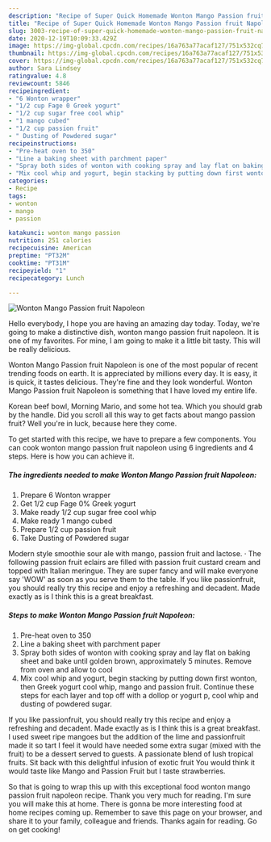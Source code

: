 ```yaml
---
description: "Recipe of Super Quick Homemade Wonton Mango Passion fruit Napoleon"
title: "Recipe of Super Quick Homemade Wonton Mango Passion fruit Napoleon"
slug: 3003-recipe-of-super-quick-homemade-wonton-mango-passion-fruit-napoleon
date: 2020-12-19T10:09:33.429Z
image: https://img-global.cpcdn.com/recipes/16a763a77acaf127/751x532cq70/wonton-mango-passion-fruit-napoleon-recipe-main-photo.jpg
thumbnail: https://img-global.cpcdn.com/recipes/16a763a77acaf127/751x532cq70/wonton-mango-passion-fruit-napoleon-recipe-main-photo.jpg
cover: https://img-global.cpcdn.com/recipes/16a763a77acaf127/751x532cq70/wonton-mango-passion-fruit-napoleon-recipe-main-photo.jpg
author: Sara Lindsey
ratingvalue: 4.8
reviewcount: 5846
recipeingredient:
- "6 Wonton wrapper"
- "1/2 cup Fage 0 Greek yogurt"
- "1/2 cup sugar free cool whip"
- "1 mango cubed"
- "1/2 cup passion fruit"
- " Dusting of Powdered sugar"
recipeinstructions:
- "Pre-heat oven to 350"
- "Line a baking sheet with parchment paper"
- "Spray both sides of wonton with cooking spray and lay flat on baking sheet and bake until golden brown, approximately 5 minutes. Remove from oven and allow to cool"
- "Mix cool whip and yogurt, begin stacking by putting down first wonton, then Greek yogurt cool whip, mango and passion fruit. Continue these steps for each layer and top off with a dollop or yogurt p, cool whip and dusting of powdered sugar."
categories:
- Recipe
tags:
- wonton
- mango
- passion

katakunci: wonton mango passion 
nutrition: 251 calories
recipecuisine: American
preptime: "PT32M"
cooktime: "PT31M"
recipeyield: "1"
recipecategory: Lunch

---
```



![Wonton Mango Passion fruit Napoleon](https://img-global.cpcdn.com/recipes/16a763a77acaf127/751x532cq70/wonton-mango-passion-fruit-napoleon-recipe-main-photo.jpg)

Hello everybody, I hope you are having an amazing day today. Today, we're going to make a distinctive dish, wonton mango passion fruit napoleon. It is one of my favorites. For mine, I am going to make it a little bit tasty. This will be really delicious.

Wonton Mango Passion fruit Napoleon is one of the most popular of recent trending foods on earth. It is appreciated by millions every day. It is easy, it is quick, it tastes delicious. They're fine and they look wonderful. Wonton Mango Passion fruit Napoleon is something that I have loved my entire life.

Korean beef bowl, Morning Mario, and some hot tea. Which you should grab by the handle. Did you scroll all this way to get facts about mango passion fruit? Well you&#39;re in luck, because here they come.


To get started with this recipe, we have to prepare a few components. You can cook wonton mango passion fruit napoleon using 6 ingredients and 4 steps. Here is how you can achieve it.

<!--inarticleads1-->

##### The ingredients needed to make Wonton Mango Passion fruit Napoleon:

1. Prepare 6 Wonton wrapper
1. Get 1/2 cup Fage 0% Greek yogurt
1. Make ready 1/2 cup sugar free cool whip
1. Make ready 1 mango cubed
1. Prepare 1/2 cup passion fruit
1. Take  Dusting of Powdered sugar


Modern style smoothie sour ale with mango, passion fruit and lactose. · The following passion fruit eclairs are filled with passion fruit custard cream and topped with Italian meringue. They are super fancy and will make everyone say &#39;WOW&#39; as soon as you serve them to the table. If you like passionfruit, you should really try this recipe and enjoy a refreshing and decadent. Made exactly as is I think this is a great breakfast. 

<!--inarticleads2-->

##### Steps to make Wonton Mango Passion fruit Napoleon:

1. Pre-heat oven to 350
1. Line a baking sheet with parchment paper
1. Spray both sides of wonton with cooking spray and lay flat on baking sheet and bake until golden brown, approximately 5 minutes. Remove from oven and allow to cool
1. Mix cool whip and yogurt, begin stacking by putting down first wonton, then Greek yogurt cool whip, mango and passion fruit. Continue these steps for each layer and top off with a dollop or yogurt p, cool whip and dusting of powdered sugar.


If you like passionfruit, you should really try this recipe and enjoy a refreshing and decadent. Made exactly as is I think this is a great breakfast. I used sweet ripe mangoes but the addition of the lime and passionfruit made it so tart I feel it would have needed some extra sugar (mixed with the fruit) to be a dessert served to guests. A passionate blend of lush tropical fruits. Sit back with this delightful infusion of exotic fruit You would think it would taste like Mango and Passion Fruit but I taste strawberries. 

So that is going to wrap this up with this exceptional food wonton mango passion fruit napoleon recipe. Thank you very much for reading. I'm sure you will make this at home. There is gonna be more interesting food at home recipes coming up. Remember to save this page on your browser, and share it to your family, colleague and friends. Thanks again for reading. Go on get cooking!
